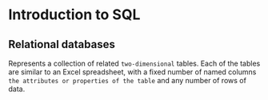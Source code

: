 # Introduction to SQL

## Relational databases
Represents a collection of related `two-dimensional` tables. Each of the tables are similar to an Excel spreadsheet, with a fixed number of named columns `the attributes or properties of the table` and any number of rows of data. 
